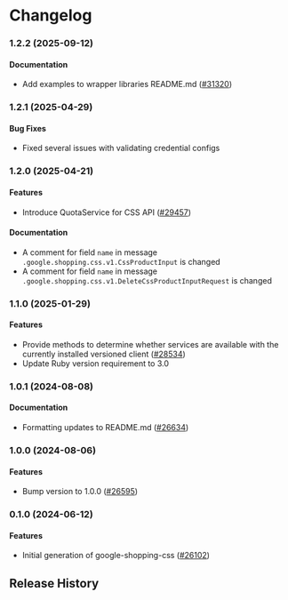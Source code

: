 # Changelog

### 1.2.2 (2025-09-12)

#### Documentation

* Add examples to wrapper libraries README.md ([#31320](https://github.com/googleapis/google-cloud-ruby/issues/31320)) 

### 1.2.1 (2025-04-29)

#### Bug Fixes

* Fixed several issues with validating credential configs 

### 1.2.0 (2025-04-21)

#### Features

* Introduce QuotaService for CSS API ([#29457](https://github.com/googleapis/google-cloud-ruby/issues/29457)) 
#### Documentation

* A comment for field `name` in message `.google.shopping.css.v1.CssProductInput` is changed 
* A comment for field `name` in message `.google.shopping.css.v1.DeleteCssProductInputRequest` is changed 

### 1.1.0 (2025-01-29)

#### Features

* Provide methods to determine whether services are available with the currently installed versioned client ([#28534](https://github.com/googleapis/google-cloud-ruby/issues/28534)) 
* Update Ruby version requirement to 3.0 

### 1.0.1 (2024-08-08)

#### Documentation

* Formatting updates to README.md ([#26634](https://github.com/googleapis/google-cloud-ruby/issues/26634)) 

### 1.0.0 (2024-08-06)

#### Features

* Bump version to 1.0.0 ([#26595](https://github.com/googleapis/google-cloud-ruby/issues/26595)) 

### 0.1.0 (2024-06-12)

#### Features

* Initial generation of google-shopping-css ([#26102](https://github.com/googleapis/google-cloud-ruby/issues/26102)) 

## Release History
